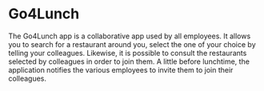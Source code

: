 # Go4Lunch
The Go4Lunch app is a collaborative app used by all employees. It allows you to search for a restaurant around you, select the one of your choice by telling your colleagues. Likewise, it is possible to consult the restaurants selected by colleagues in order to join them. A little before lunchtime, the application notifies the various employees to invite them to join their colleagues.
